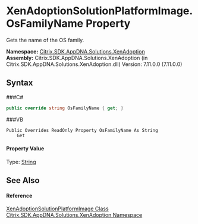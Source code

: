 # XenAdoptionSolutionPlatformImage.OsFamilyName Property 
 

Gets the name of the OS family.

**Namespace:**&nbsp;<a href="N_Citrix_SDK_AppDNA_Solutions_XenAdoption">Citrix.SDK.AppDNA.Solutions.XenAdoption</a><br />**Assembly:**&nbsp;Citrix.SDK.AppDNA.Solutions.XenAdoption (in Citrix.SDK.AppDNA.Solutions.XenAdoption.dll) Version: 7.11.0.0 (7.11.0.0)

## Syntax

###C#
```csharp
public override string OsFamilyName { get; }
```

###VB
```vbnet
Public Overrides ReadOnly Property OsFamilyName As String
	Get
```


#### Property Value
Type: <a href="http://msdn2.microsoft.com/en-us/library/s1wwdcbf" target="_blank">String</a>

## See Also


#### Reference
<a href="T_Citrix_SDK_AppDNA_Solutions_XenAdoption_XenAdoptionSolutionPlatformImage">XenAdoptionSolutionPlatformImage Class</a><br /><a href="N_Citrix_SDK_AppDNA_Solutions_XenAdoption">Citrix.SDK.AppDNA.Solutions.XenAdoption Namespace</a><br />
